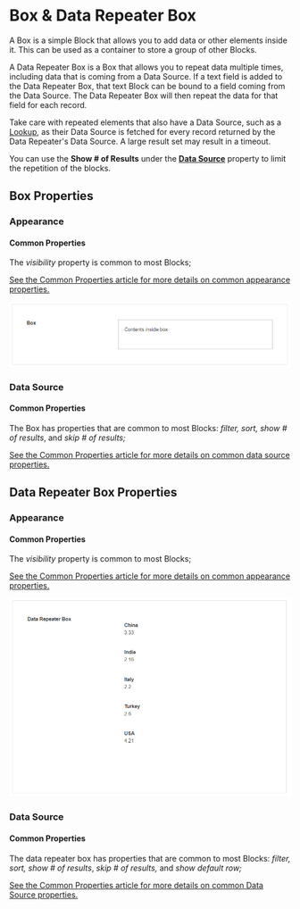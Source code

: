 # Box & Data Repeater Box

A Box is a simple Block that allows you to add data or other elements inside it. This can be used as a container to store a group of other Blocks.&#x20;

A Data Repeater Box is a Box that allows you to repeat data multiple times, including data that is coming from a Data Source. If a text field is added to the Data Repeater Box, that text Block can be bound to a field coming from the Data Source. The Data Repeater Box will then repeat the data for that field for each record.

<!-- unsupported tag removed -->
Take care with repeated elements that also have a Data Source, such as a [Lookup](../basic/lookup.md), as their Data Source is fetched for every record returned by the Data Repeater's Data Source. A large result set may result in a timeout.&#x20;

You can use the **Show # of Results** under the [**Data Source**](box-and-data-repeater-box.md#data-source-1) property to limit the repetition of the blocks.
<!-- unsupported tag removed -->

## Box Properties

### Appearance&#x20;

#### Common Properties&#x20;

The _visibility_ property is common to most Blocks;

[See the Common Properties article for more details on common appearance properties.](../common-properties.md#appearance)

![](<../../.gitbook/assets/image (1650).png>)

### Data Source

#### Common Properties&#x20;

The Box has properties that are common to most Blocks: _filter, sort, show # of results_, and _skip # of results;_

[See the Common Properties article for more details on common data source properties.](../common-properties.md#data-source)

## Data Repeater Box Properties

### Appearance&#x20;

#### Common Properties&#x20;

The _visibility_ property is common to most Blocks;

[See the Common Properties article for more details on common appearance properties.](../common-properties.md#appearance)

![](<../../.gitbook/assets/image (391).png>)

### Data Source

#### Common Properties&#x20;

The data repeater box has properties that are common to most Blocks: _filter, sort, show # of results_, _skip # of results,_ and _show default row;_

[See the Common Properties article for more details on common Data Source properties.](../common-properties.md#data-source)
